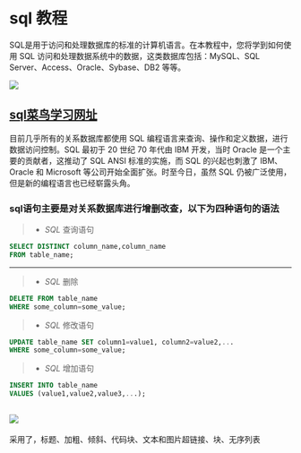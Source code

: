 # sql **教程**


SQL是用于访问和处理数据库的标准的计算机语言。在本教程中，您将学到如何使用 SQL 访问和处理数据系统中的数据，这类数据库包括：MySQL、SQL Server、Access、Oracle、Sybase、DB2 等等。

 ![](https://upload.shejihz.com/2019/04/5eee1c371fc6928560fa4113c28ab574.jpg)

## [sql菜鸟学习网址](https://www.runoob.com/sql/sql-tutorial.html)
目前几乎所有的关系数据库都使用 SQL 编程语言来查询、操作和定义数据，进行数据访问控制。SQL 最初于 20 世纪 70 年代由 IBM 开发，当时 Oracle 是一个主要的贡献者，这推动了 SQL ANSI 标准的实施，而 SQL 的兴起也刺激了 IBM、Oracle 和 Microsoft 等公司开始全面扩张。时至今日，虽然 SQL 仍被广泛使用，但是新的编程语言也已经崭露头角。

### sql语句主要是对关系数据库进行增删改查，以下为四种语句的语法
>- *SQL*  查询语句
```sql
SELECT DISTINCT column_name,column_name
FROM table_name;
```
---
>- *SQL*  删除
```sql
DELETE FROM table_name
WHERE some_column=some_value;
```
>- *SQL*  修改语句
```sql
UPDATE table_name SET column1=value1, column2=value2,...
WHERE some_column=some_value;
```
>- *SQL*  增加语句
```sql
INSERT INTO table_name
VALUES (value1,value2,value3,...);
```
![](https://tse2-mm.cn.bing.net/th/id/OIP-C.lFTtD-14Ytz37OObY3TaVQHaHa?pid=ImgDet&rs=1)
--- 
采用了，标题、加粗、倾斜、代码块、文本和图片超链接、块、无序列表



